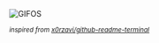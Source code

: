<div align="justify">
<picture>
    <source media="(prefers-color-scheme: dark)" srcset="https://i.ibb.co/nsswPYPP/output-gif.gif">
    <source media="(prefers-color-scheme: light)" srcset="https://i.ibb.co/nsswPYPP/output-gif.gif">
    <img alt="GIFOS" src="https://i.ibb.co/nsswPYPP/output-gif.gif">
</picture>

<sub><i>inspired from [x0rzavi/github-readme-terminal](https://github.com/x0rzavi/github-readme-terminal)</i></sub>

</div>

<!-- Image deletion URL: https://ibb.co/MDDgBtBB/5d18da9f57d13735528e65d2de1a04fe -->